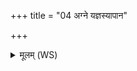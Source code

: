 +++
title = "04 अग्ने यज्ञस्यापान"

+++
<details><summary>मूलम् (WS)</summary>

अग्ने यज्ञस्यापान  
इदं वेदाम यथेदं भविष्यति स्वाहा ॥ ४ ॥
</details>
